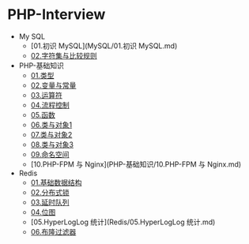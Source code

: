 # PHP-Interview

- My SQL
  * [01.初识 MySQL](MySQL/01.初识 MySQL.md)
  * [02.字符集与比较规则](MySQL/02.字符集与比较规则.md)
- PHP-基础知识
  * [01.类型](PHP-基础知识/01.类型.md)
  * [02.变量与常量](PHP-基础知识/02.变量与常量.md)
  * [03.运算符](PHP-基础知识/03.运算符.md)
  * [04.流程控制](PHP-基础知识/04.流程控制.md)
  * [05.函数](PHP-基础知识/05.函数.md)
  * [06.类与对象1](PHP-基础知识/06.类与对象1.md)
  * [07.类与对象2](PHP-基础知识/07.类与对象2.md)
  * [08.类与对象3](PHP-基础知识/08.类与对象3.md)
  * [09.命名空间](PHP-基础知识/09.命名空间.md)
  * [10.PHP-FPM 与 Nginx](PHP-基础知识/10.PHP-FPM 与 Nginx.md)
- Redis
  * [01.基础数据结构](Redis/01.基础数据结构.md)
  * [02.分布式锁](Redis/02.分布式锁.md)
  * [03.延时队列](Redis/03.延时队列.md)
  * [04.位图](Redis/04.位图.md)
  * [05.HyperLogLog 统计](Redis/05.HyperLogLog 统计.md)
  * [06.布隆过滤器](Redis/06.布隆过滤器.md)
